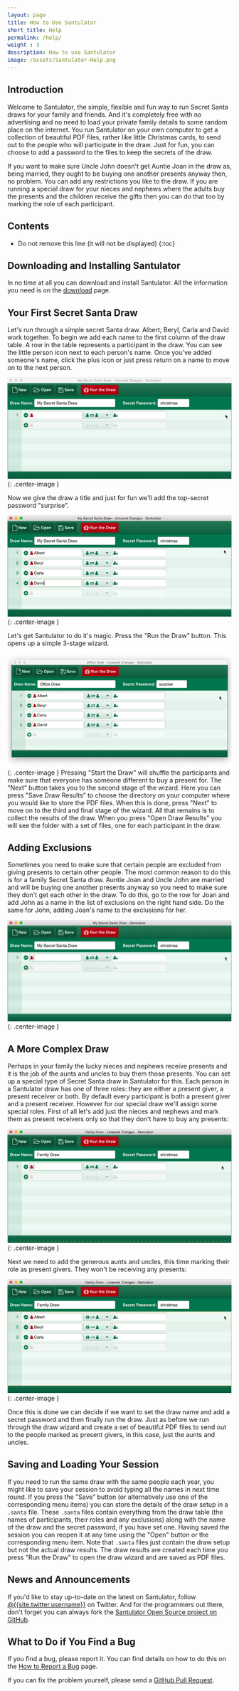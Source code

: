 ```yaml
---
layout: page
title: How to Use Santulator
short_title: Help
permalink: /help/
weight : 3
description: How to use Santulator
image: /assets/Santulator-Help.png
---
```


## Introduction

Welcome to Santulator, the simple, flexible and fun way to run Secret Santa draws for your family and friends.  And it's completely free with no advertising and no need to load your private family details to some random place on the internet.  You run Santulator on your own computer to get a collection of beautiful PDF files, rather like little Christmas cards, to send out to the people who will participate in the draw.  Just for fun, you can choose to add a password to the files to keep the secrets of the draw.

If you want to make sure Uncle John doesn't get Auntie Joan in the draw as, being married, they ought to be buying one another presents anyway then, no problem.  You can add any restrictions you like to the draw.  If you are running a special draw for your nieces and nephews where the adults buy the presents and the children receive the gifts then you can do that too by marking the role of each participant.

## Contents

* Do not remove this line (it will not be displayed)
{:toc}

## Downloading and Installing Santulator

In no time at all you can download and install Santulator.  All the information you need is on the [download](/download) page.

## Your First Secret Santa Draw

Let's run through a simple secret Santa draw.  Albert, Beryl, Carla and David work together.  To begin we add each name to the first column of the draw table.  A row in the table represents a participant in the draw.  You can see the little person icon next to each person's name.  Once you've added someone's name, click the plus icon or just press return on a name to move on to the next person.

![Santulator add participants](/assets/Santulator-Add-Participants-1.gif){: .center-image }

Now we give the draw a title and just for fun we'll add the top-secret password "surprise”.

![Santulator draw title](/assets/Santulator-Draw-Title-1.gif){: .center-image }

Let's get Santulator to do it's magic.  Press the "Run the Draw” button.  This opens up a simple 3-stage wizard.
![Santulator draw title](/assets/Santulator-Draw-Wizard-1.gif){: .center-image }
Pressing "Start the Draw” will shuffle the participants and make sure that everyone has someone different to buy a present for.  The "Next” button takes you to the second stage of the wizard.  Here you can press "Save Draw Results” to choose the directory on your computer where you would like to store the PDF files.  When this is done, press "Next” to move on to the third and final stage of the wizard.  All that remains is to collect the results of the draw.  When you press "Open Draw Results” you will see the folder with a set of files, one for each participant in the draw.

## Adding Exclusions

Sometimes you need to make sure that certain people are excluded from giving presents to certain other people.  The most common reason to do this is for a family Secret Santa draw.  Auntie Joan and Uncle John are married and will be buying one another presents anyway so you need to make sure they don't get each other in the draw.  To do this, go to the row for Joan and add John as a name in the list of exclusions on the right hand side.  Do the same for John, adding Joan's name to the exclusions for her.

![Santulator exclusions](/assets/Santulator-Exclusions-1.gif){: .center-image }

## A More Complex Draw

Perhaps in your family the lucky nieces and nephews receive presents and it is the job of the aunts and uncles to buy them those presents.  You can set up a special type of Secret Santa draw in Santulator for this.  Each person in a Santulator draw has one of three roles: they are either a present giver, a present receiver or both.  By default every participant is both a present giver and a present receiver.  However for our special draw we'll assign some special roles.  First of all let's add just the nieces and nephews and mark them as present receivers only so that they don't have to buy any presents:

![Santulator present receivers](/assets/Santulator-Present-Receivers-1.gif){: .center-image }

Next we need to add the generous aunts and uncles, this time marking their role as present givers.  They won't be receiving any presents:

![Santulator present givers](/assets/Santulator-Present-Givers-1.gif){: .center-image }

Once this is done we can decide if we want to set the draw name and add a secret password and then finally run the draw.  Just as before we run through the draw wizard and create a set of beautiful PDF files to send out to the people marked as present givers, in this case, just the aunts and uncles.

## Saving and Loading Your Session

If you need to run the same draw with the same people each year, you might like to save your session to avoid typing all the names in next time round.  If you press the "Save” button (or alternatively use one of the corresponding menu items) you can store the details of the draw setup in a `.santa` file.  These `.santa` files contain everything from the draw table (the names of participants, their roles and any exclusions) along with the name of the draw and the secret password, if you have set one.  Having saved the session you can reopen it at any time using the "Open" button or the corresponding menu item.  Note that `.santa` files just contain the draw setup but not the actual draw results.  The draw results are created each time you press "Run the Draw” to open the draw wizard and are saved as PDF files.

## News and Announcements

If you'd like to stay up-to-date on the latest on Santulator, follow [@{{site.twitter.username}}]({{site.twitter.link}}) on Twitter.  And for the programmers out there, don't forget you can always fork the [Santulator Open Source project on GitHub](https://github.com/Santulator/Santulator).

## What to Do if You Find a Bug

If you find a bug, please report it.  You can find details on how to do this on the [How to Report a Bug](/issues) page.

If you can fix the problem yourself, please send a [GitHub Pull Request](https://help.github.com/en/github/collaborating-with-issues-and-pull-requests/about-pull-requests).